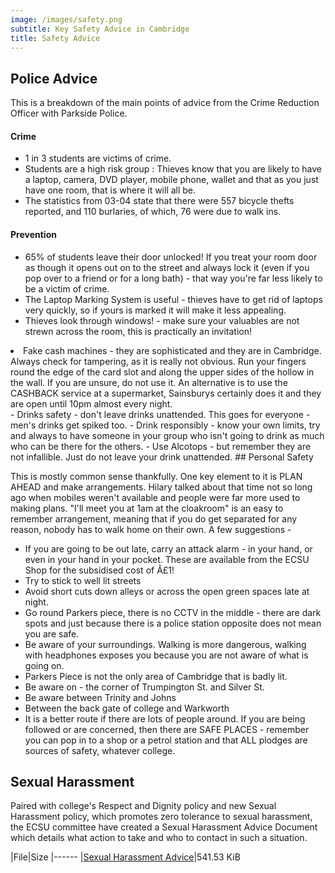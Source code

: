 ```yaml
---
image: /images/safety.png
subtitle: Key Safety Advice in Cambridge
title: Safety Advice
---
```


## Police Advice

This is a breakdown of the main points of advice from the Crime Reduction Officer with Parkside Police.

#### Crime
- 1 in 3 students are victims of crime.
- Students are a high risk group : Thieves know that you are likely to have a laptop, camera, DVD player, mobile phone, wallet and that as you just have one room, that is where it will all be.
- The statistics from 03-04 state that there were 557 bicycle thefts reported, and 110 burlaries, of which, 76 were due to walk ins. 

#### Prevention
- 65% of students leave their door unlocked! If you treat your room door as though it opens out on to the street and always lock it (even if you pop over to a friend or for a long bath) - that way you're far less likely to be a victim of crime.
- The Laptop Marking System is useful - thieves have to get rid of laptops very quickly, so if yours is marked it will make it less appealing.
- Thieves look through windows! - make sure your valuables are not strewn across the room, this is practically an invitation!
<li>Fake cash machines - they are sophisticated and they are in Cambridge.
Always check for tampering, as it is really not obvious. Run your fingers round the edge of the card slot and along the upper sides of the hollow in the wall. If you are unsure, do not use it. An alternative is to use the CASHBACK service at a supermarket, Sainsburys certainly does it and they are open until 10pm almost every night.</li>
- Drinks safety - don't leave drinks unattended. This goes for everyone - men's drinks get spiked too.
- Drink responsibly - know your own limits, try and always to have someone in your group who isn't going to drink as much who can be there for the others.
- Use Alcotops - but remember they are not infallible. Just do not leave your drink unattended.
## Personal Safety

This is mostly common sense thankfully. One key element to it is PLAN AHEAD and make arrangements. Hilary talked about that time not so long ago when mobiles weren't available and people were far more used to making plans. "I'll meet you at 1am at the cloakroom" is an easy to remember arrangement, meaning that if you do get separated for any reason, nobody has to walk home on their own.
A few suggestions -
- If you are going to be out late, carry an attack alarm - in your hand, or even in your hand in your pocket. These are available from the ECSU Shop for the subsidised cost of Â£1!
- Try to stick to well lit streets 
- Avoid short cuts down alleys or across the open green spaces late at night.
- Go round Parkers piece, there is no CCTV in the middle - there are dark spots and just because there is a police station opposite does not mean you are safe.
- Be aware of your surroundings. Walking is more dangerous, walking with headphones exposes you because you are not aware of what is going on.
- Parkers Piece is not the only area of Cambridge that is badly lit.
- Be aware on - the corner of Trumpington St. and Silver St.
- Be aware between Trinity and Johns
- Between the back gate of college and Warkworth
- It is a better route if there are lots of people around.
If you are being followed or are concerned, then there are SAFE PLACES - remember you can pop in to a shop or a petrol station and that ALL plodges are sources of safety, whatever college.

##  Sexual Harassment

Paired with college's Respect and Dignity policy and new Sexual Harassment policy, which promotes zero tolerance to sexual harassment, the ECSU committee have created a Sexual Harassment Advice Document which details what action to take and who to contact in such a situation.



|File|Size
|------
|[Sexual Harassment Advice](../protected/downloads/official_documents/Sexual%20harassment%20advice.pdf)|541.53 KiB